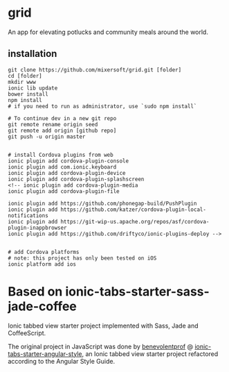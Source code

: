 # grid 
An app for elevating potlucks and community meals around the world.

## installation
```
git clone https://github.com/mixersoft/grid.git [folder]
cd [folder]
mkdir www
ionic lib update
bower install
npm install 
# if you need to run as administrator, use `sudo npm install`

# To continue dev in a new git repo 
git remote rename origin seed 
git remote add origin [github repo]
git push -u origin master


# install Cordova plugins from web
ionic plugin add cordova-plugin-console
ionic plugin add com.ionic.keyboard
ionic plugin add cordova-plugin-device
ionic plugin add cordova-plugin-splashscreen
<!-- ionic plugin add cordova-plugin-media
ionic plugin add cordova-plugin-file

ionic plugin add https://github.com/phonegap-build/PushPlugin
ionic plugin add https://github.com/katzer/cordova-plugin-local-notifications
ionic plugin add https://git-wip-us.apache.org/repos/asf/cordova-plugin-inappbrowser
ionic plugin add https://github.com/driftyco/ionic-plugins-deploy -->


# add Cordova platforms
# note: this project has only been tested on iOS 
ionic platform add ios
```



# Based on ionic-tabs-starter-sass-jade-coffee

Ionic tabbed view starter project implemented with Sass, Jade and CoffeeScript.

The original project in JavaScript was done by [benevolentprof](https://github.com/benevolentprof "benevolentprof") @ [ionic-tabs-starter-angular-style](https://github.com/benevolentprof/ionic-tabs-starter-angular-style "ionic-tabs-starter-angular-style"),
an Ionic tabbed view starter project refactored according to the Angular Style Guide.